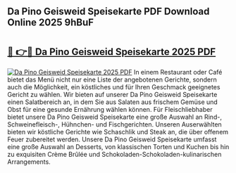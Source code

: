 ## Da Pino Geisweid Speisekarte PDF Download Online 2025 9hBuF

# <h2><a href="http://gc9n3sn.nevu.top/?p=Da+Pino+Geisweid+Speisekarte">🔗 👉🔴 Da Pino Geisweid Speisekarte 2025 PDF</a></h2>

[![Da Pino Geisweid Speisekarte 2025 PDF](https://i.imgur.com/dBaPXMq.png)](http://gc9n3sn.nevu.top/?p=Da+Pino+Geisweid+Speisekarte)
In einem Restaurant oder Café bietet das Menü nicht nur eine Liste der angebotenen Gerichte, sondern auch die Möglichkeit, ein köstliches und für Ihren Geschmack geeignetes Gericht zu wählen. Wir bieten auf unserer Da Pino Geisweid Speisekarte einen Salatbereich an, in dem Sie aus Salaten aus frischem Gemüse und Obst für eine gesunde Ernährung wählen können. Für Fleischliebhaber bietet unsere Da Pino Geisweid Speisekarte eine große Auswahl an Rind-, Schweinefleisch-, Hühnchen- und Fischgerichten. Unseren Auserwählten bieten wir köstliche Gerichte wie Schaschlik und Steak an, die über offenem Feuer zubereitet werden. Unsere Da Pino Geisweid Speisekarte umfasst eine große Auswahl an Desserts, von klassischen Torten und Kuchen bis hin zu exquisiten Crème Brûlée und Schokoladen-Schokoladen-kulinarischen Arrangements.
